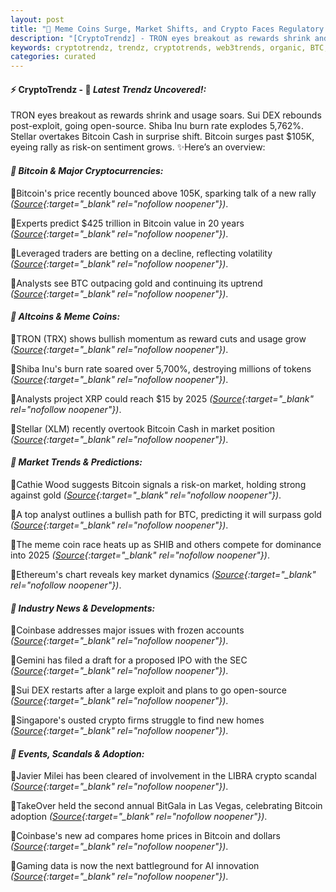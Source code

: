 ```yaml
---
layout: post
title: "🌅 Meme Coins Surge, Market Shifts, and Crypto Faces Regulatory Crossroads"
description: "[CryptoTrendz] - TRON eyes breakout as rewards shrink and usage soars. Sui DEX rebounds post-exploit, going open-source. Shiba Inu burn rate explodes 5,762%. Stellar overtakes Bitcoin Cash in surprise shift. Bitcoin surges past $105K, eyeing rally as risk-on sentiment grows."
keywords: cryptotrendz, trendz, cryptotrends, web3trends, organic, BTC, Bitcoin, crypto, AI, XRP, Market, Korea, SEC, Analyst, Ethereum
categories: curated
---
```


#### ⚡ CryptoTrendz - 📌 *Latest Trendz Uncovered!:*

TRON eyes breakout as rewards shrink and usage soars. Sui DEX rebounds post-exploit, going open-source. Shiba Inu burn rate explodes 5,762%. Stellar overtakes Bitcoin Cash in surprise shift. Bitcoin surges past $105K, eyeing rally as risk-on sentiment grows. ✨Here’s an overview:


#### *🔖 Bitcoin & Major Cryptocurrencies:*  

🔹Bitcoin's price recently bounced above 105K, sparking talk of a new rally *([Source](https://s.avyag.com/p9hw){:target="_blank" rel="nofollow noopener"})*.  

🔹Experts predict $425 trillion in Bitcoin value in 20 years *([Source](https://s.avyag.com/8yni){:target="_blank" rel="nofollow noopener"})*.  

🔹Leveraged traders are betting on a decline, reflecting volatility *([Source](https://s.avyag.com/ruv6){:target="_blank" rel="nofollow noopener"})*.  

🔹Analysts see BTC outpacing gold and continuing its uptrend *([Source](https://s.avyag.com/wxjt){:target="_blank" rel="nofollow noopener"})*.  

#### *🔖 Altcoins & Meme Coins:*  

🔹TRON (TRX) shows bullish momentum as reward cuts and usage grow *([Source](https://s.avyag.com/z5fs){:target="_blank" rel="nofollow noopener"})*.  

🔹Shiba Inu's burn rate soared over 5,700%, destroying millions of tokens *([Source](https://s.avyag.com/28y9){:target="_blank" rel="nofollow noopener"})*.  

🔹Analysts project XRP could reach $15 by 2025 *([Source](https://s.avyag.com/b9tl){:target="_blank" rel="nofollow noopener"})*.  

🔹Stellar (XLM) recently overtook Bitcoin Cash in market position *([Source](https://s.avyag.com/idjb){:target="_blank" rel="nofollow noopener"})*.  

#### *🔖 Market Trends & Predictions:*  

🔹Cathie Wood suggests Bitcoin signals a risk-on market, holding strong against gold *([Source](https://s.avyag.com/xy7v){:target="_blank" rel="nofollow noopener"})*.  

🔹A top analyst outlines a bullish path for BTC, predicting it will surpass gold *([Source](https://s.avyag.com/wxjt){:target="_blank" rel="nofollow noopener"})*.  

🔹The meme coin race heats up as SHIB and others compete for dominance into 2025 *([Source](https://s.avyag.com/m1gx){:target="_blank" rel="nofollow noopener"})*.  

🔹Ethereum's chart reveals key market dynamics *([Source](https://s.avyag.com/oks4){:target="_blank" rel="nofollow noopener"})*.  

#### *🔖 Industry News & Developments:*  

🔹Coinbase addresses major issues with frozen accounts *([Source](https://s.avyag.com/v5ss){:target="_blank" rel="nofollow noopener"})*.  

🔹Gemini has filed a draft for a proposed IPO with the SEC *([Source](https://s.avyag.com/p2iz){:target="_blank" rel="nofollow noopener"})*.  

🔹Sui DEX restarts after a large exploit and plans to go open-source *([Source](https://s.avyag.com/h7lf){:target="_blank" rel="nofollow noopener"})*.  

🔹Singapore's ousted crypto firms struggle to find new homes *([Source](https://s.avyag.com/emsx){:target="_blank" rel="nofollow noopener"})*.  

#### *🔖 Events, Scandals & Adoption:*  

🔹Javier Milei has been cleared of involvement in the LIBRA crypto scandal *([Source](https://s.avyag.com/thg4){:target="_blank" rel="nofollow noopener"})*.  

🔹TakeOver held the second annual BitGala in Las Vegas, celebrating Bitcoin adoption *([Source](https://s.avyag.com/crvu){:target="_blank" rel="nofollow noopener"})*.  

🔹Coinbase's new ad compares home prices in Bitcoin and dollars *([Source](https://s.avyag.com/hyww){:target="_blank" rel="nofollow noopener"})*.  

🔹Gaming data is now the next battleground for AI innovation *([Source](https://s.avyag.com/hrnk){:target="_blank" rel="nofollow noopener"})*.